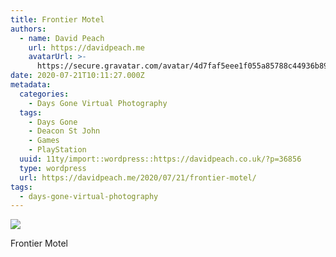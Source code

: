 ```yaml
---
title: Frontier Motel
authors:
  - name: David Peach
    url: https://davidpeach.me
    avatarUrl: >-
      https://secure.gravatar.com/avatar/4d7faf5eee1f055a85788c44936b8995eaab6dfb004e7854ec747ccb272e91ee?s=96&d=mm&r=g
date: 2020-07-21T10:11:27.000Z
metadata:
  categories:
    - Days Gone Virtual Photography
  tags:
    - Days Gone
    - Deacon St John
    - Games
    - PlayStation
  uuid: 11ty/import::wordpress::https://davidpeach.co.uk/?p=36856
  type: wordpress
  url: https://davidpeach.me/2020/07/21/frontier-motel/
tags:
  - days-gone-virtual-photography
---
```

[![](/assets/Frontier-Motel-1536x864-JUddD50PvLwl.jpg)](/assets/Frontier-Motel-1536x864-JUddD50PvLwl.jpg)

Frontier Motel